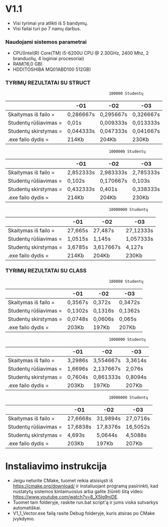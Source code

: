 # V1.1

- Visi tyrimai yra atlikti iš 5 bandymų.
- Visi failai turi po 7 namų darbus.
### Naudojami sistemos parametrai
- CPU(Intel(R) Core(TM) i5-6200U CPU @ 2.30GHz, 2400 Mhz, 2 branduolių, 4 loginiai procesoriai)
- RAM(16,0 GB)
- HDD(TOSHIBA MQ01ABD100 512GB)

### TYRIMŲ REZULTATAI SU STRUCT
                                                 100000 Studentų

|                       | -O1                           | -O2                           | -O3                           |
|-----------------------|-------------------------------|-------------------------------|-------------------------------|
| Skaitymas iš failo =  | 0,286667s                     | 0,295667s                     | 0,326667s                     |
| Studentų rūšiavimas = | 0,01s                         | 0,009333s                     | 0,013333s                     |
| Studentų skirstymas = | 0,044333s                     | 0,047333s                     | 0,041667s                     |
| .exe failo dydis =    | 214Kb                         | 204Kb                         | 230Kb                         |

                                                 1000000 Studentų

|                       | -O1                           | -O2                           | -O3                           |
|-----------------------|-------------------------------|-------------------------------|-------------------------------|
| Skaitymas iš failo =  | 2,852333s                     | 2,983333s                     | 2,785333s                     |
| Studentų rūšiavimas = | 0,102s                        | 0,170667s                     | 0,103s                        |
| Studentų skirstymas = | 0,432333s                     | 0,401s                        | 0,338333s                     |
| .exe failo dydis =    | 214Kb                         | 204Kb                         | 230Kb                         |

                                                 10000000 Studentų

|                       | -O1                           | -O2                           | -O3                           |
|-----------------------|-------------------------------|-------------------------------|-------------------------------|
| Skaitymas iš failo =  | 27,665s                       | 27,487s                       | 27,12333s                     |
| Studentų rūšiavimas = | 1,0515s                       | 1,145s                        | 1,057333s                     |
| Studentų skirstymas = | 3,6785s                       | 3,617667s                     | 4,127s                        |
| .exe failo dydis =    | 214Kb                         | 204Kb                         | 230Kb                         |

### TYRIMŲ REZULTATAI SU CLASS
                                                 100000 Studentų

|                       | -O1                           | -O2                           | -O3                           |
|-----------------------|-------------------------------|-------------------------------|-------------------------------|
| Skaitymas iš failo =  | 0,3567s                       | 0,372s                        | 0,3472s                       |
| Studentų rūšiavimas = | 0,1302s                       | 0,1316s                       | 0,1362s                       |
| Studentų skirstymas = | 0,0748s                       | 0,0606s                       | 0,065s                        |
| .exe failo dydis =    | 203Kb                         | 197Kb                         | 207Kb                         |

                                                 1000000 Studentų

|                       | -O1                           | -O2                           | -O3                           |
|-----------------------|-------------------------------|-------------------------------|-------------------------------|
| Skaitymas iš failo =  | 3,2986s                       | 3,554667s                     | 3,3614s                       |
| Studentų rūšiavimas = | 1,6696s                       | 2,137667s                     | 2,076s                        |
| Studentų skirstymas = | 0,7604s                       | 0,861333s                     | 0,8094s                       |
| .exe failo dydis =    | 203Kb                         | 197Kb                         | 207Kb                         |

                                                 10000000 Studentų

|                       | -O1                           | -O2                           | -O3                           |
|-----------------------|-------------------------------|-------------------------------|-------------------------------|
| Skaitymas iš failo =  | 27,6668s                      | 31,9894s                      | 27,0716s                      |
| Studentų rūšiavimas = | 17,6838s                      | 17,8376s                      | 16,5052s                      |
| Studentų skirstymas = | 4,693s                        | 5,0644s                       | 4,5088s                       |
| .exe failo dydis =    | 203Kb                         | 197Kb                         | 207Kb                         |

# Instaliavimo instrukcija
- Jeigu neturite CMake, tuomet reikia atsisiųsti iš https://cmake.org/download/ ir instaliuojant programą pasirinkti, kad nustatytų sistemos kintamuosius arba galite žiūrėti šitą video: https://www.youtube.com/watch?v=8_X5Iq9niDE.
- Tuomet tam folderyje, raskite run.bat script'ą ir jums viska sutvarkys automatiškai.
- V1_1_Vector.exe failą rasite Debug folderyje, kuris atsiras po CMake įvykdymo.